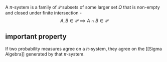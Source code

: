 A $\pi$-system is a family of $\mathcal{P}$ subsets of some larger set $\Omega$ that is non-empty and closed under finite intersection -
$$
A, B \in \mathcal{P} \implies A \cap B \in \mathcal{P} 
$$

## important property

If two probability measures agree on a $\pi$-system, they agree on the [[Sigma Algebra]] generated by that $\pi$-system.

